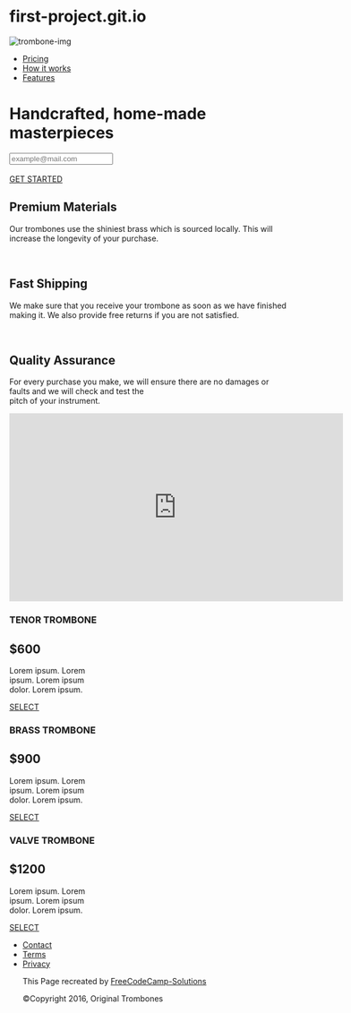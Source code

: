 # first-project.git.io
<!DOCTYPE html>
<html>

<head>
  <meta charset="utf-8">
  <title>My First Assignment</title>
  <link rel="stylesheet" href="CSS/style.css">
</head>

<body>
  <div class="img">
    <img src="https://s3.amazonaws.com/freecodecamp/original_trombones.png" alt="trombone-img">
  </div>
  <div class="top-link">
    <ul>
      <li><a href="https://freecodecamp-solutions.github.io/Product-Landing-Page/#pricing">Pricing</a></li>
      <li><a href="https://freecodecamp-solutions.github.io/Product-Landing-Page/#how-it-work">How it works</a></li>
      <li><a href="https://freecodecamp-solutions.github.io/Product-Landing-Page/#features">Features</a></li>
    </ul>
  </div>
  <div class="master-div">
    <h1>Handcrafted, home-made masterpieces</h1>
    <div class="a">
      <form action="https://www.freecodecamp.com/email-submit">
        <input class="Email" type="email" name="plain" placeholder="example@mail.com"><br><br>
        <a class="btn" href="https://www.freecodecamp.org/learn">GET STARTED</a>
      </form>
    </div>
    <div class="c">
      <h2>Premium Materials</h2>
      <p>Our trombones use the shiniest brass which is sourced locally. This will increase the longevity of your purchase.</p><br>
      <h2>Fast Shipping</h2>
      <p>We make sure that you receive your trombone as soon as we have finished making it. We also provide free returns if you are not satisfied.</p><br>
      <h2>Quality Assurance</h2>
      <p>For every purchase you make, we will ensure there are no damages or faults and we will check and test the <br> pitch of your instrument.</p>
    </div>
  </div>
  <div class="video">
    <iframe width="596" height="336" src="https://www.youtube.com/embed/JEwOy5Fm1yw" title="Raihan Ahmad Channel Trailer - New Adventure" frameborder="0" allow="accelerometer; autoplay; clipboard-write; encrypted-media; gyroscope; picture-in-picture"
      allowfullscreen></iframe>
  </div>
  <div class="first-box">
    <h3>TENOR TROMBONE</h3>
    <h2>$600</h2>
    <p>Lorem ipsum. Lorem <br> ipsum. Lorem ipsum <br> dolor. Lorem ipsum. <br></p>
    <a href="https://freecodecamp-solutions.github.io/Product-Landing-Page/" class="button">SELECT</a>
  </div>
  <div class="second-box">
    <h3>BRASS TROMBONE</h3>
    <h2>$900</h2>
    <p>Lorem ipsum. Lorem <br> ipsum. Lorem ipsum <br> dolor. Lorem ipsum. <br></p>
    <a href="https://freecodecamp-solutions.github.io/Product-Landing-Page/" class="button">SELECT</a>
  </div>
  <div class="third-box">
    <h3>VALVE TROMBONE</h3>
    <h2>$1200</h2>
    <p>Lorem ipsum. Lorem <br> ipsum. Lorem ipsum <br> dolor. Lorem ipsum. <br></p>
    <a href="https://freecodecamp-solutions.github.io/Product-Landing-Page/" class="button">SELECT</a>
  </div>

  <div class="bottom-container">
    <ul>
      <li class="footer-link"><a class="linker" href="https://freecodecamp-solutions.github.io/Product-Landing-Page/">Contact</a></li>
      <li class="footer-link"><a class="linker" href="https://freecodecamp-solutions.github.io/Product-Landing-Page/">Terms</a></li>
      <li class="footer-link"><a class="linker" href="https://freecodecamp-solutions.github.io/Product-Landing-Page/">Privacy</a></li>
      <p class="salami">This Page recreated by <a class="linker" href="https://github.com/FreeCodeCamp-Solutions/">FreeCodeCamp-Solutions</a></p>
      <p class="last">©Copyright 2016, Original Trombones</p>
    </ul>
  </div>

</body>

</html>
